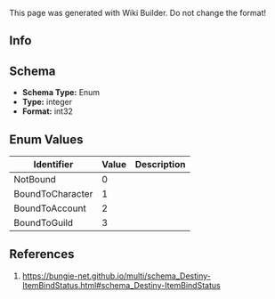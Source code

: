 <span class="wiki-builder">This page was generated with Wiki Builder. Do not change the format!</span>

## Info

## Schema
* **Schema Type:** Enum
* **Type:** integer
* **Format:** int32

## Enum Values
Identifier | Value | Description
---------- | ----- | -----------
NotBound | 0 | 
BoundToCharacter | 1 | 
BoundToAccount | 2 | 
BoundToGuild | 3 | 

## References
1. https://bungie-net.github.io/multi/schema_Destiny-ItemBindStatus.html#schema_Destiny-ItemBindStatus
